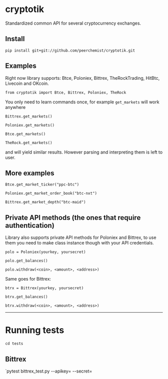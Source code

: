 # cryptotik
Standardized common API for several cryptocurrency exchanges.

## Install

`pip install git+git://github.com/peerchemist/cryptotik.git`

## Examples

Right now library supports: Btce, Poloniex, Bittrex, TheRockTrading, HitBtc, Livecoin and OKcoin.

`from cryptotik import Btce, Bittrex, Poloniex, TheRock`

You only need to learn commands once, for example `get_markets` will work anywhere

`Bittrex.get_markets()`

`Poloniex.get_markets()`

`Btce.get_markets()`

`TheRock.get_markets()`

and will yield similar results. However parsing and interpreting them is left to user.

## More examples

`Btce.get_market_ticker("ppc-btc")`

`Poloniex.get_market_order_book("btc-nxt")`

`Bittrex.get_market_depth("btc-maid")`

## Private API methods (the ones that require authentication)

Library also supports private API methods for Poloniex and Bittrex, 
to use them you need to make class instance though with your API credentials.

`polo = Poloniex(yourkey, yoursecret)`

`polo.get_balances()`

`polo.withdraw(<coin>, <amount>, <address>)`

Same goes for Bittrex:

`btrx = Bittrex(yourkey, yoursecret)`

`btrx.get_balances()`

`btrx.withdraw(<coin>, <amount>, <address>)`

----------------------------------------------------------

# Running tests

`cd tests`

## Bittrex
`pytest bittrex_test.py --apikey=<APIKEY> --secret=<APISECRET>

